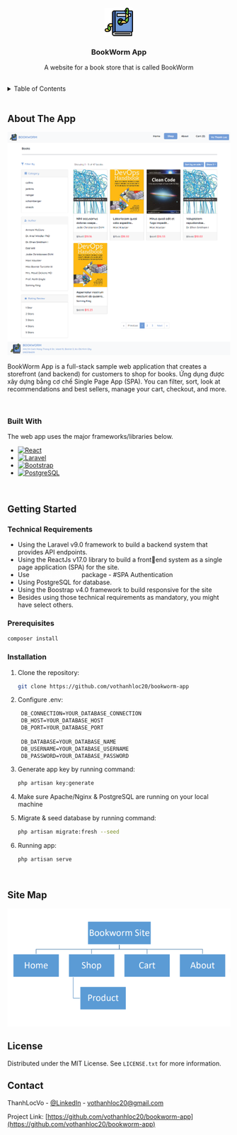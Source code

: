 <br />
<div align="center">
  <a href="https://github.com/vothanhloc20/bookworm-app">
    <img src="resources/assets/logo_64_64.png" alt="BookWorm Logo" width="64" height="64">
  </a>

  <h3 align="center">BookWorm App</h3>

  <p align="center">
    A website for a book store that is called BookWorm
  </p>
</div>

<br />

<details>
  <summary>Table of Contents</summary>
  <ol>
    <li>
      <a href="#about-the-app">About The app</a>
      <ul>
        <li><a href="#built-with">Built With</a></li>
      </ul>
    </li>
    <li>
      <a href="#getting-started">Getting Started</a>
      <ul>
        <li><a href="#technical_requirements">Technical Requirements</a></li>
        <li><a href="#prerequisites">Prerequisites</a></li>
        <li><a href="#installation">Installation</a></li>
      </ul>
    </li>
    <li><a href="#site-map">Site Map</a></li>
    <li><a href="#license">License</a></li>
    <li><a href="#contact">Contact</a></li>
  </ol>
</details>

<br />

## About The App

![BookWorm Screen Shot][app-screenshot]

BookWorm App is a full-stack sample web application that creates a storefront (and backend) for customers to shop for books. Ứng dụng được xây dựng bằng cơ chế Single Page App (SPA). You can filter, sort, look at recommendations and best sellers, manage your cart, checkout, and more.

<br />

### Built With

The web app uses the major frameworks/libraries below.

-   [![React][react.js]][react.js-url]
-   [![Laravel][laravel.com-shields]][laravel.com-url]
-   [![Bootstrap][bootstrap.com-shields]][bootstrap.com-url]
-   [![PostgreSQL][postgresql.org-shields]][postgresql.org-url]

<br />

## Getting Started

### Technical Requirements

-   Using the Laravel v9.0 framework to build a
    backend system that provides API endpoints.
-   Using the ReactJs v17.0 library to build a frontend system as a single page application (SPA) for the site.
-   Use <a href="https://laravel.com/docs/9.x/sanctum#introduction" style="color: white"><u>Laravel Sanctum</u></a> package - #SPA Authentication
-   Using PostgreSQL for database.
-   Using the Boostrap v4.0 framework to build
    responsive for the site
-   Besides using those technical requirements as
    mandatory, you might have select others.

### Prerequisites

```sh
composer install
```

### Installation

1. Clone the repository:
    ```sh
    git clone https://github.com/vothanhloc20/bookworm-app
    ```
2. Configure .env:

    ```env
     DB_CONNECTION=YOUR_DATABASE_CONNECTION
     DB_HOST=YOUR_DATABASE_HOST
     DB_PORT=YOUR_DATABASE_PORT

     DB_DATABASE=YOUR_DATABASE_NAME
     DB_USERNAME=YOUR_DATABASE_USERNAME
     DB_PASSWORD=YOUR_DATABASE_PASSWORD
    ```

3. Generate app key by running command:

    ```sh
    php artisan key:generate
    ```

4. Make sure Apache/Nginx & PostgreSQL are running
   on your local machine
5. Migrate & seed database by running command:
    ```sh
    php artisan migrate:fresh --seed
    ```
6. Running app:
    ```sh
    php artisan serve
    ```

<br />

## Site Map

![Sitemap][app-site-map]

<!-- LICENSE -->

## License

Distributed under the MIT License. See `LICENSE.txt` for more information.

## Contact

ThanhLocVo - [@LinkedIn](https://www.linkedin.com/in/vo-thanh-loc/) - vothanhloc20@gmail.com

Project Link: [https://github.com/vothanhloc20/bookworm-app](https://github.com/vothanhloc20/bookworm-app)

[app-screenshot]: resources/assets/screenshot_shop.png
[app-site-map]: resources/assets/sitemap.png
[laravel.com-shields]: https://img.shields.io/badge/Laravel-FF2D20?style=for-the-badge&logo=laravel&logoColor=white
[laravel.com-url]: https://laravel.com
[react.js]: https://img.shields.io/badge/React-20232A?style=for-the-badge&logo=react&logoColor=61DAFB
[react.js-url]: https://reactjs.org/
[bootstrap.com-shields]: https://img.shields.io/badge/Bootstrap-563D7C?style=for-the-badge&logo=bootstrap&logoColor=white
[bootstrap.com-url]: https://getbootstrap.com
[postgresql.org-shields]: https://img.shields.io/badge/PostgreSQL-316192?style=for-the-badge&logo=postgresql&logoColor=white
[postgresql.org-url]: https://www.postgresql.org/
